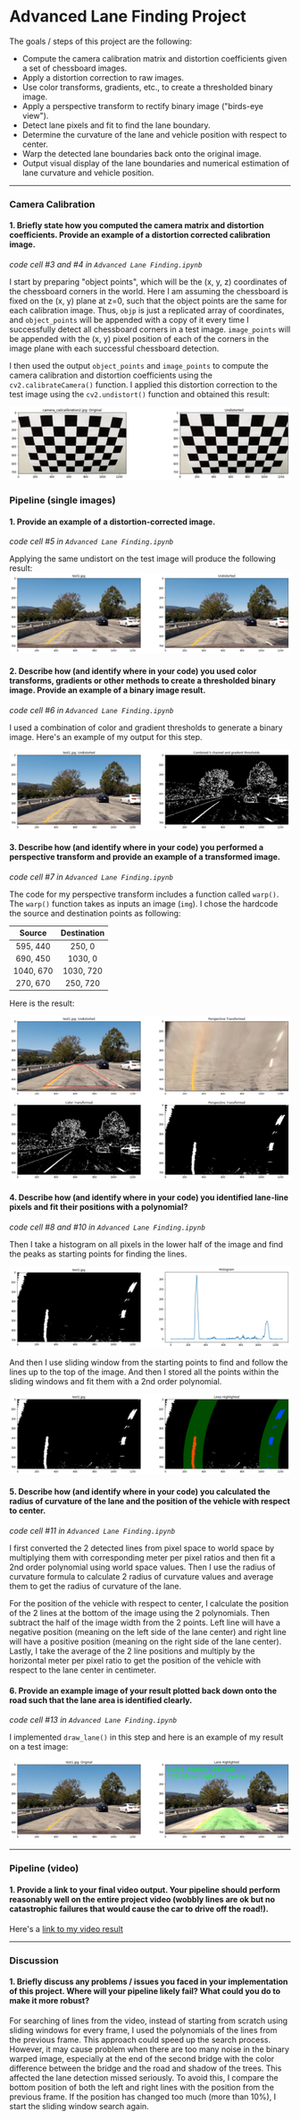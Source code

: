 # Advanced Lane Finding Project

The goals / steps of this project are the following:

* Compute the camera calibration matrix and distortion coefficients given a set of chessboard images.
* Apply a distortion correction to raw images.
* Use color transforms, gradients, etc., to create a thresholded binary image.
* Apply a perspective transform to rectify binary image ("birds-eye view").
* Detect lane pixels and fit to find the lane boundary.
* Determine the curvature of the lane and vehicle position with respect to center.
* Warp the detected lane boundaries back onto the original image.
* Output visual display of the lane boundaries and numerical estimation of lane curvature and vehicle position.

[//]: # (Image References)

[image_cal_undistort]: ./images/cal_undistort.png "Calibration Image Undistorted"
[image_undistort]: ./images/undistort.png "Undistorted Example"
[image_binary]: ./images/binary.png "Binary Example"
[image_warp]: ./images/warp.png "Warp Example"
[image_histogram]: ./images/histogram.png "Histogram Example"
[image_sliding_window]: ./images/sliding_window.png "Histogram Example"
[image_final]: ./images/final.png "Final Output"

---

### Camera Calibration

#### 1. Briefly state how you computed the camera matrix and distortion coefficients. Provide an example of a distortion corrected calibration image.

*code cell #3 and #4 in `Advanced Lane Finding.ipynb`*

I start by preparing "object points", which will be the (x, y, z) coordinates of the chessboard corners in the world. Here I am assuming the chessboard is fixed on the (x, y) plane at z=0, such that the object points are the same for each calibration image.  Thus, `objp` is just a replicated array of coordinates, and `object_points` will be appended with a copy of it every time I successfully detect all chessboard corners in a test image.  `image_points` will be appended with the (x, y) pixel position of each of the corners in the image plane with each successful chessboard detection.  

I then used the output `object_points` and `image_points` to compute the camera calibration and distortion coefficients using the `cv2.calibrateCamera()` function.  I applied this distortion correction to the test image using the `cv2.undistort()` function and obtained this result:

![Undistorted Image][image_cal_undistort]

### Pipeline (single images)

#### 1. Provide an example of a distortion-corrected image.

*code cell #5 in `Advanced Lane Finding.ipynb`*

Applying the same undistort on the test image will produce the following result:
![alt text][image_undistort]

#### 2. Describe how (and identify where in your code) you used color transforms, gradients or other methods to create a thresholded binary image.  Provide an example of a binary image result.

*code cell #6 in `Advanced Lane Finding.ipynb`*

I used a combination of color and gradient thresholds to generate a binary image. Here's an example of my output for this step.

![alt text][image_binary]

#### 3. Describe how (and identify where in your code) you performed a perspective transform and provide an example of a transformed image.

*code cell #7 in `Advanced Lane Finding.ipynb`*

The code for my perspective transform includes a function called `warp()`. The `warp()` function takes as inputs an image (`img`). I chose the hardcode the source and destination points as following:

| Source        | Destination   |
|:-------------:|:-------------:|
| 595, 440      | 250, 0        |
| 690, 450      | 1030, 0       |
| 1040, 670     | 1030, 720     |
| 270, 670      | 250, 720      |

Here is the result:

![alt text][image_warp]

#### 4. Describe how (and identify where in your code) you identified lane-line pixels and fit their positions with a polynomial?

*code cell #8 and #10 in `Advanced Lane Finding.ipynb`*

Then I take a histogram on all pixels in the lower half of the image and find the peaks as starting points for finding the lines.

![alt text][image_histogram]

And then I use sliding window from the starting points to find and follow the lines up to the top of the image. And then I stored all the points within the sliding windows and fit them with a 2nd order polynomial.

![alt text][image_sliding_window]

#### 5. Describe how (and identify where in your code) you calculated the radius of curvature of the lane and the position of the vehicle with respect to center.

*code cell #11 in `Advanced Lane Finding.ipynb`*

I first converted the 2 detected lines from pixel space to world space by multiplying them with corresponding meter per pixel ratios and then fit a 2nd order polynomial using world space values. Then I use the radius of curvature formula to calculate 2 radius of curvature values and average them to get the radius of curvature of the lane.

For the position of the vehicle with respect to center, I calculate the position of the 2 lines at the bottom of the image using the 2 polynomials. Then subtract the half of the image width from the 2 points. Left line will have a negative position (meaning on the left side of the lane center) and right line will have a positive position (meaning on the right side of the lane center). Lastly, I take the average of the 2 line positions and  multiply by the horizontal meter per pixel ratio to get the position of the vehicle with respect to the lane center in centimeter.

#### 6. Provide an example image of your result plotted back down onto the road such that the lane area is identified clearly.

*code cell #13 in `Advanced Lane Finding.ipynb`*

I implemented `draw_lane()` in this step and here is an example of my result on a test image:

![alt text][image_final]

---

### Pipeline (video)

#### 1. Provide a link to your final video output.  Your pipeline should perform reasonably well on the entire project video (wobbly lines are ok but no catastrophic failures that would cause the car to drive off the road!).

Here's a [link to my video result](./project_video_output.mp4)

---

### Discussion

#### 1. Briefly discuss any problems / issues you faced in your implementation of this project.  Where will your pipeline likely fail?  What could you do to make it more robust?

For searching of lines from the video, instead of starting from scratch using sliding windows for every frame, I used the polynomials of the lines from the previous frame. This approach could speed up the search process. However, it may cause problem when there are too many noise in the binary warped image, especially at the end of the second bridge with the color difference between the bridge and the road and shadow of the trees. This affected the lane detection missed seriously. To avoid this, I compare the bottom position of both the left and right lines with the position from the previous frame. If the position has changed too much (more than 10%), I start the sliding window search again.
